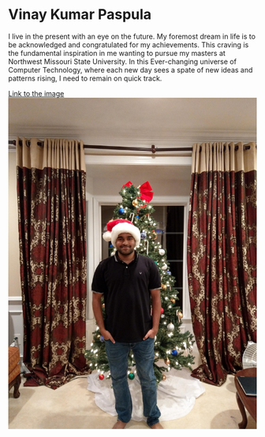 # Vinay Kumar Paspula

I live in the present with an eye on the future. My foremost dream in life is to be acknowledged and congratulated for my achievements. This craving is the fundamental inspiration in me wanting to pursue my masters at Northwest Missouri State University. In this Ever-changing universe of Computer Technology, where each new day sees a spate of new ideas and patterns rising, I need to remain on quick track. 


[Link to the image](https://github.com/vinaypaspula/assignment2-paspula/blob/main/my.jpg)
![Vinay Picture](my.jpg)
